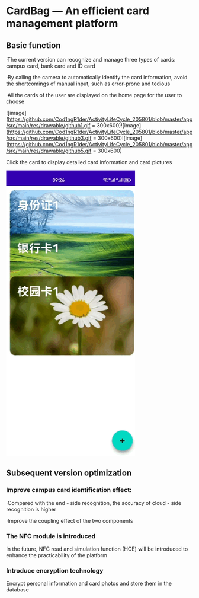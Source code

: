# CardBag — An efficient card management platform

## Basic function

·The current version can recognize and manage three types of cards: campus card, bank card and ID card

·By calling the camera to automatically identify the card information, avoid the shortcomings of manual input, such as error-prone and tedious

·All the cards of the user are displayed on the home page for the user to choose

![image](https://github.com/Cod1ngR1der/ActivityLifeCycle_205801/blob/master/app/src/main/res/drawable/github1.gif = 300x600)![image](https://github.com/Cod1ngR1der/ActivityLifeCycle_205801/blob/master/app/src/main/res/drawable/github3.gif = 300x600)![image](https://github.com/Cod1ngR1der/ActivityLifeCycle_205801/blob/master/app/src/main/res/drawable/github5.gif = 300x600)


Click the card to display detailed card information and card pictures

![image](https://github.com/Cod1ngR1der/ActivityLifeCycle_205801/blob/master/app/src/main/res/drawable/github4.gif)


## Subsequent version optimization
### Improve campus card identification effect:

  ·Compared with the end - side recognition, the accuracy of cloud - side recognition is higher

  ·Improve the coupling effect of the two components

### The NFC module is introduced

  In the future, NFC read and simulation function (HCE) will be introduced to enhance the practicability of the platform
  
### Introduce encryption technology

  Encrypt personal information and card photos and store them in the database
